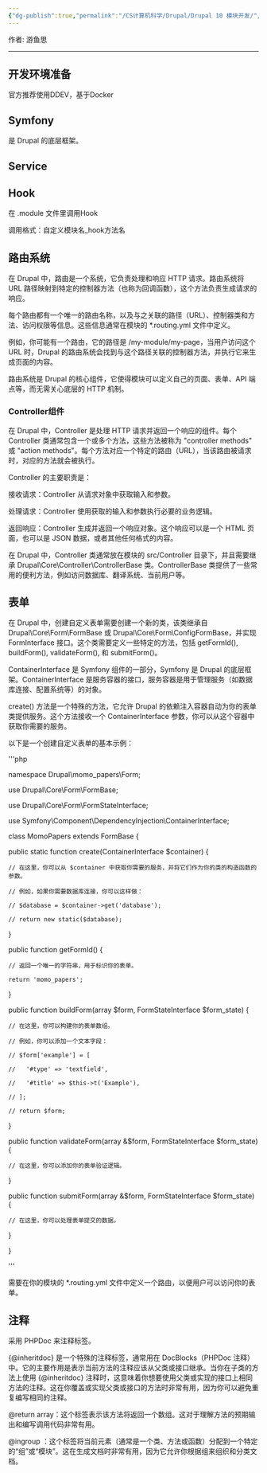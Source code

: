 ```yaml
---
{"dg-publish":true,"permalink":"/CS计算机科学/Drupal/Drupal 10 模块开发/","noteIcon":"","created":"2024-01-14T22:26:39.903+08:00","updated":"2024-05-06T12:12:53.994+08:00"}
---
```



作者: 游鱼思

---
## 开发环境准备

官方推荐使用DDEV，基于Docker

## Symfony

是 Drupal 的底层框架。

## Service



## Hook

在 .module 文件里调用Hook

调用格式：自定义模块名_hook方法名

## 路由系统

在 Drupal 中，路由是一个系统，它负责处理和响应 HTTP 请求。路由系统将 URL 路径映射到特定的控制器方法（也称为回调函数），这个方法负责生成请求的响应。

每个路由都有一个唯一的路由名称，以及与之关联的路径（URL）、控制器类和方法、访问权限等信息。这些信息通常在模块的 *.routing.yml 文件中定义。

例如，你可能有一个路由，它的路径是 /my-module/my-page，当用户访问这个 URL 时，Drupal 的路由系统会找到与这个路径关联的控制器方法，并执行它来生成页面的内容。

路由系统是 Drupal 的核心组件，它使得模块可以定义自己的页面、表单、API 端点等，而无需关心底层的 HTTP 机制。

### Controller组件

在 Drupal 中，Controller 是处理 HTTP 请求并返回一个响应的组件。每个 Controller 类通常包含一个或多个方法，这些方法被称为 "controller methods" 或 "action methods"。每个方法对应一个特定的路由（URL），当该路由被请求时，对应的方法就会被执行。

Controller 的主要职责是：

接收请求：Controller 从请求对象中获取输入和参数。

处理请求：Controller 使用获取的输入和参数执行必要的业务逻辑。

返回响应：Controller 生成并返回一个响应对象。这个响应可以是一个 HTML 页面，也可以是 JSON 数据，或者其他任何格式的内容。

在 Drupal 中，Controller 类通常放在模块的 src/Controller 目录下，并且需要继承 Drupal\Core\Controller\ControllerBase 类。ControllerBase 类提供了一些常用的便利方法，例如访问数据库、翻译系统、当前用户等。

## 表单

在 Drupal 中，创建自定义表单需要创建一个新的类，该类继承自 Drupal\Core\Form\FormBase 或 Drupal\Core\Form\ConfigFormBase，并实现 FormInterface 接口。这个类需要定义一些特定的方法，包括 getFormId(), buildForm(), validateForm(), 和 submitForm()。

ContainerInterface 是 Symfony 组件的一部分，Symfony 是 Drupal 的底层框架。ContainerInterface 是服务容器的接口，服务容器是用于管理服务（如数据库连接、配置系统等）的对象。

create() 方法是一个特殊的方法，它允许 Drupal 的依赖注入容器自动为你的表单类提供服务。这个方法接收一个 ContainerInterface 参数，你可以从这个容器中获取你需要的服务。

以下是一个创建自定义表单的基本示例：

'''php

namespace Drupal\momo_papers\Form;

use Drupal\Core\Form\FormBase;

use Drupal\Core\Form\FormStateInterface;

use Symfony\Component\DependencyInjection\ContainerInterface;

class MomoPapers extends FormBase {

  public static function create(ContainerInterface $container) {

    // 在这里，你可以从 $container 中获取你需要的服务，并将它们作为你的类的构造函数的参数。

    // 例如，如果你需要数据库连接，你可以这样做：

    // $database = $container->get('database');

    // return new static($database);

  }

  public function getFormId() {

    // 返回一个唯一的字符串，用于标识你的表单。

    return 'momo_papers';

  }

  public function buildForm(array $form, FormStateInterface $form_state) {

    // 在这里，你可以构建你的表单数组。

    // 例如，你可以添加一个文本字段：

    // $form['example'] = [

    //   '#type' => 'textfield',

    //   '#title' => $this->t('Example'),

    // ];

    // return $form;

  }

  public function validateForm(array &$form, FormStateInterface $form_state) {

    // 在这里，你可以添加你的表单验证逻辑。

  }

  public function submitForm(array &$form, FormStateInterface $form_state) {

    // 在这里，你可以处理表单提交的数据。

  }

}

'''

需要在你的模块的 *.routing.yml 文件中定义一个路由，以便用户可以访问你的表单。

## 注释

采用 PHPDoc 来注释标签。

{@inheritdoc} 是一个特殊的注释标签，通常用在 DocBlocks（PHPDoc 注释）中。它的主要作用是表示当前方法的注释应该从父类或接口继承。当你在子类的方法上使用 {@inheritdoc} 注释时，这意味着你想要使用父类或实现的接口上相同方法的注释。这在你覆盖或实现父类或接口的方法时非常有用，因为你可以避免重复编写相同的注释。

@return array：这个标签表示该方法将返回一个数组。这对于理解方法的预期输出和编写调用代码非常有用。

@ingroup ：这个标签将当前元素（通常是一个类、方法或函数）分配到一个特定的“组”或“模块”。这在生成文档时非常有用，因为它允许你根据组来组织和分类文档。
